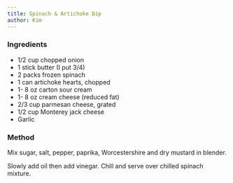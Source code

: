 ```yaml
---
title: Spinach & Artichoke Dip
author: Kim
---
```


<h3>Ingredients</h3>
<ul>
  <li>1/2 cup chopped onion</li>
  <li>1 stick butter (I put 3/4)</li>
  <li>2 packs frozen spinach</li>
  <li>1 can artichoke hearts, chopped</li>
  <li>1- 8 oz carton sour cream</li>
  <li>1- 8 oz cream cheese (reduced fat)</li>
  <li>2/3 cup parmesan cheese, grated</li>
  <li>1/2 cup Monterey jack cheese</li>
  <li>Garlic</li>
</ul>

<h3>Method</h3>
<p>Mix sugar, salt, pepper, paprika, Worcestershire and dry mustard in blender.</p>

<p>Slowly add oil then add vinegar. Chill and serve over chilled spinach mixture.</p>

